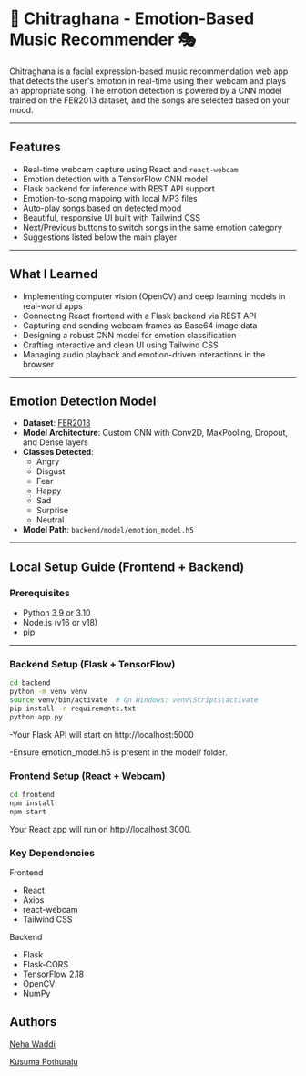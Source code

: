 # 🎵 Chitraghana - Emotion-Based Music Recommender 🎭

Chitraghana is a facial expression-based music recommendation web app that detects the user's emotion in real-time using their webcam and plays an appropriate song. The emotion detection is powered by a CNN model trained on the FER2013 dataset, and the songs are selected based on your mood.

---

## Features

-  Real-time webcam capture using React and `react-webcam`
-  Emotion detection with a TensorFlow CNN model
-  Flask backend for inference with REST API support
-  Emotion-to-song mapping with local MP3 files
-  Auto-play songs based on detected mood
-  Beautiful, responsive UI built with Tailwind CSS
-  Next/Previous buttons to switch songs in the same emotion category
-  Suggestions listed below the main player

---

## What I Learned

- Implementing computer vision (OpenCV) and deep learning models in real-world apps
- Connecting React frontend with a Flask backend via REST API
-  Capturing and sending webcam frames as Base64 image data
-  Designing a robust CNN model for emotion classification
-  Crafting interactive and clean UI using Tailwind CSS
-  Managing audio playback and emotion-driven interactions in the browser

---

## Emotion Detection Model

- **Dataset**: [FER2013](https://www.kaggle.com/datasets/msambare/fer2013)
- **Model Architecture**: Custom CNN with Conv2D, MaxPooling, Dropout, and Dense layers
- **Classes Detected**:
  - Angry
  - Disgust
  - Fear
  - Happy
  - Sad
  - Surprise
  - Neutral
- **Model Path**: `backend/model/emotion_model.h5`

---

## Local Setup Guide (Frontend + Backend)

###  Prerequisites

- Python 3.9 or 3.10  
- Node.js (v16 or v18)  
- pip  

---

###  Backend Setup (Flask + TensorFlow)

```bash
cd backend
python -m venv venv
source venv/bin/activate  # On Windows: venv\Scripts\activate
pip install -r requirements.txt
python app.py
```
-Your Flask API will start on http://localhost:5000

-Ensure emotion_model.h5 is present in the model/ folder.

###  Frontend Setup (React + Webcam)

```bash
cd frontend
npm install
npm start
```
Your React app will run on http://localhost:3000.

### Key Dependencies
Frontend
- React
- Axios
- react-webcam
- Tailwind CSS

Backend
- Flask
- Flask-CORS
- TensorFlow 2.18
- OpenCV
- NumPy

## Authors

[Neha Waddi](https://www.linkedin.com/in/neha-waddi-a4280625b/)

[Kusuma Pothuraju](https://www.linkedin.com/in/kusuma-akshya-pothuraju-a81a58268/)
